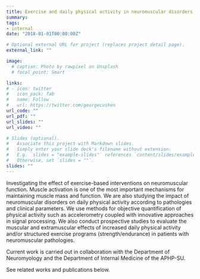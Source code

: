 ```yaml
---
title: Exercise and daily physical activity in neuromuscular disorders and other clinical populations
summary: 
tags:
- internal
date: "2018-01-01T00:00:00Z"

# Optional external URL for project (replaces project detail page).
external_link: ""

image:
  # caption: Photo by rawpixel on Unsplash
  # focal_point: Smart

links:
# - icon: twitter
#   icon_pack: fab
#   name: Follow
#   url: https://twitter.com/georgecushen
url_code: ""
url_pdf: ""
url_slides: ""
url_video: ""

# Slides (optional).
#   Associate this project with Markdown slides.
#   Simply enter your slide deck's filename without extension.
#   E.g. `slides = "example-slides"` references `content/slides/example-slides.md`.
#   Otherwise, set `slides = ""`.
slides: ""
---
```

Investigating the effect of exercise-based interventions on neuromuscular function.
Muscle activation is one of the most important mechanisms for maintaining muscle mass and function. We are also studying the impact of neuromuscular disorders on daily physical activity according to pathologies and clinical parameters. We use methods for objective quantification of physical activity such as accelerometry coupled with innovative approaches in signal processing.
We also conduct prospective studies to evaluate the muscular and extramuscular effects of increased daily physical activity and/or structured exercise programs (strength/endurance) in patients with neuromuscular pathologies.

 Current work is carried out in collaboration with the Department of Neuromyology and the Department of Internal Medicine of the APHP-SU.

See related works and publications below.
